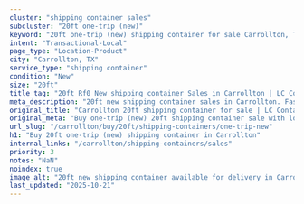 ```yaml
---
cluster: "shipping container sales"
subcluster: "20ft one-trip (new)"
keyword: "20ft one-trip (new) shipping container for sale Carrollton, TX"
intent: "Transactional-Local"
page_type: "Location-Product"
city: "Carrollton, TX"
service_type: "shipping container"
condition: "New"
size: "20ft"
title_tag: "20ft Rf0 New shipping container Sales in Carrollton | LC Container"
meta_description: "20ft new shipping container sales in Carrollton. Fast delivery, competitive pricing. Serving shipping containers area. Quote ID: Q5G. Call (214) 524-4168 for your free quote today."
original_title: "Carrollton 20ft shipping container for sale | LC Container"
original_meta: "Buy one-trip (new) 20ft shipping container sale with local delivery in Carrollton, TX. LC Container — local Since 2003. Request a fast quote today."
url_slug: "/carrollton/buy/20ft/shipping-containers/one-trip-new"
h1: "Buy 20ft one-trip (new) shipping container in Carrollton"
internal_links: "/carrollton/shipping-containers/sales"
priority: 3
notes: "NaN"
noindex: true
image_alt: "20ft new shipping container available for delivery in Carrollton"
last_updated: "2025-10-21"
---
```


<!-- TODO: Add unique city/inventory copy, images, and internal links here. -->
